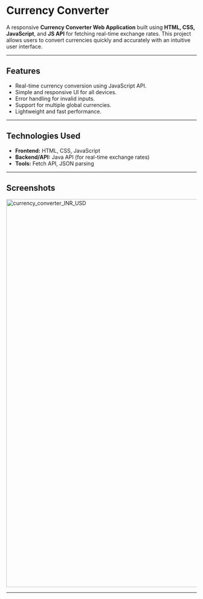 # Currency Converter

A responsive **Currency Converter Web Application** built using **HTML, CSS, JavaScript**, and **JS API** for fetching real-time exchange rates. This project allows users to convert currencies quickly and accurately with an intuitive user interface.

---

##  Features
- Real-time currency conversion using JavaScript API.
- Simple and responsive UI for all devices.
- Error handling for invalid inputs.
- Support for multiple global currencies.
- Lightweight and fast performance.

---

##  Technologies Used
- **Frontend:** HTML, CSS, JavaScript
- **Backend/API:** Java API (for real-time exchange rates)
- **Tools:** Fetch API, JSON parsing

---

##  Screenshots
<img width="1918" height="1028" alt="currency_converter_INR_USD" src="https://github.com/user-attachments/assets/23ec66e3-4164-4689-b3c6-bc13537c39d0" />

---




